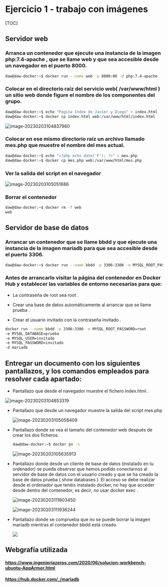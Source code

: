 

# Ejercicio 1 - trabajo con imágenes

[TOC]



## Servidor web

### Arranca un contenedor que ejecute una instancia de la imagen php:7.4-apache , que se llame web y que sea accesible desde un navegador en el puerto 8000.

```bash
daw@daw-docker:~$ docker run --name web -p 8000:80 -d php:7.4-apache
```

### Colocar en el directorio raíz del servicio web( /var/www/html ) un sitio web donde figure el nombre de los componentes del grupo.

```bash
daw@daw-docker:~$ echo "Pagina Index de Javier y Diego" > index.html
daw@daw-docker:~$ docker cp index.html web:/var/www/html/index.html
```

![image-20230203104837960](./assets/image-20230203104837960.png)

### Colocar en ese mismo directorio raíz un archivo llamado mes.php que muestre el nombre del mes actual. 

```bash
daw@daw-docker:~$ echo "<?php echo date('F'); ?>" > mes.php
daw@daw-docker:~$ docker cp mes.php web:/var/www/html/mes.php
```

### Ver la salida del script en el navegador

![image-20230203105051686](./assets/image-20230203105051686.png)

### Borrar el contenedor

```bash
daw@daw-docker:~$ docker rm -f web
web
```



## Servidor de base de datos

### Arrancar un contenedor que se llame bbdd y que ejecute una instancia de la imagen mariadb para que sea accesible desde el puerto 3306. 

```bash
daw@daw-docker:~$ docker run --name bbdd -p 3306:3306 -e MYSQL_ROOT_PASSWORD=password -d mariadb
```

### Antes de arrancarlo visitar la página del contenedor en Docker Hub y establecer las variables de entorno necesarias para que: 

- La contraseña de root sea root . 

- Crear una base de datos automáticamente al arrancar que se llame prueba . 

- Crear el usuario invitado con la contraseña invitado . 

```bash
docker run --name bbdd -p 3306:3306 -e MYSQL_ROOT_PASSWORD=root 
-e MYSQL_DATABASE=prueba 
-e MYSQL_USER=invitado 
-e MYSQL_PASSWORD=invitado 
-d mariadb
```



## Entregar un documento con los siguientes pantallazos, y los comandos empleados para resolver cada apartado: 

- Pantallazo que desde el navegador muestre el fichero index.html . 

![image-20230203104853319](./assets/image-20230203104853319.png)

- Pantallazo que desde un navegador muestre la salida del script mes.php 

  ![image-20230203105058409](./assets/image-20230203105058409.png)

- Pantallazo donde se vea el tamaño del contenedor web después de crear los dos ficheros.

  ```bash
  daw@daw-docker:~$ docker ps -s
  ```

  ![image-20230203105635913](./assets/image-20230203105635913.png)

  

- Pantallazo donde desde un cliente de base de datos (instalado en tu ordenador) se pueda observar que hemos podido conectarnos al servidor de base de datos con el usuario creado y que se ha creado la base de datos prueba ( show databases ). El acceso se debe realizar desde el ordenador que tenéis instalado docker, no hay que acceder desde dentro del contenedor, es decir, no usar docker exec . 

  ![image-20230203111803450](./assets/image-20230203111803450.png)

  ![image-20230203111936244](./assets/image-20230203111936244.png)

  

- Pantallazo donde se comprueba que no se puede borrar la imagen mariadb mientras el contenedor bbdd está creado.

  ![](./assets/image-20230203112026577.png)

## Webgrafía utilizada

#### https://www.ingenieriazeros.com/2020/06/solucion-workbench-ubuntu-AppArmor.html

#### https://hub.docker.com/_/mariadb




